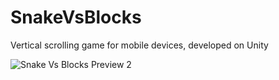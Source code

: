 # SnakeVsBlocks
Vertical scrolling game for mobile devices, developed on Unity

![Snake Vs Blocks Preview 2](https://github.com/juandiegovil/SnakeVsBlocks/assets/66028457/bac6ca81-27e9-4c1f-8caf-5e8a7a122cbb)
